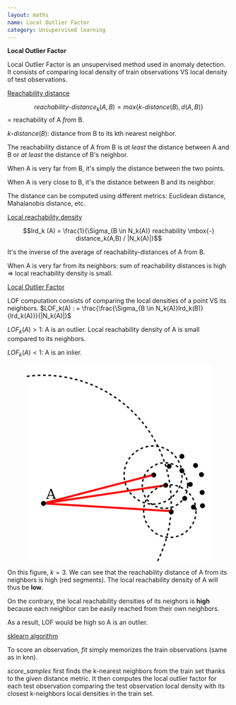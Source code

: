 ```yaml
---
layout: maths
name: Local Outlier Factor
category: Unsupervised learning
---
```


**Local Outlier Factor**

Local Outlier Factor is an unsupervised method used in anomaly
detection. It consists of comparing local density of train observations
VS local density of test observations.

<ins>Reachability distance</ins>

$$reachability \mbox{-} distance_k(A,B) = max \{ k \mbox{-} distance (B), d(A,B)\}$$
= reachability of A *from* B.

$k \mbox{-} distance (B)$: distance from B to its kth nearest neighbor.

The reachability distance of A from B is *at least* the distance between
A and B or *at least* the distance of B's neighbor.

When A is very far from B, it's simply the distance between the two
points.

When A is very close to B, it's the distance between B and its
neighbor.

The distance can be computed using different metrics: Euclidean
distance, Mahalanobis distance, etc.

<ins>Local reachability density</ins>

$$lrd_k (A) = \frac{1}{\Sigma_{B \in N_k(A)} reachability \mbox{-} distance_k(A,B) / |N_k(A)|}$$

It's the inverse of the average of reachability-distances of A from B.

When A is very far from its neighbors: sum of reachability distances is
high => local reachability density is small.

<ins>Local Outlier Factor</ins>

LOF computation consists of comparing the local densities of a point VS
its neighbors.
$LOF_k(A) : =  \frac{\frac{\Sigma_{B \in N_k(A)}lrd_k(B)}{lrd_k(A)}}{|N_k(A)|}$

$LOF_k(A) > 1$: A is an outlier. Local reachability density of A is
small compared to its neighbors.

$LOF_k(A) < 1$: A is an inlier.

<figure>
    <img src="\assets\img\LOF.png"/>
</figure>

On this figure, $k = 3$. We can see that the reachability distance of A
from its neighbors is high (red segments). The local reachability
density of A will thus be **low**.

On the contrary, the local reachability densities of its neighors is
**high** because each neighbor can be easily reached from their own
neighbors.

As a result, LOF would be high so A is an outlier.

<ins>sklearn algorithm</ins>

To score an observation, *fit* simply memorizes the train observations
(same as in knn).

*score\_samples* first finds the k-nearest neighbors from the train set
thanks to the given distance metric. It then computes the local outlier
factor for each test observation comparing the test observation local
density with its closest k-neighbors local densities in the train set.
